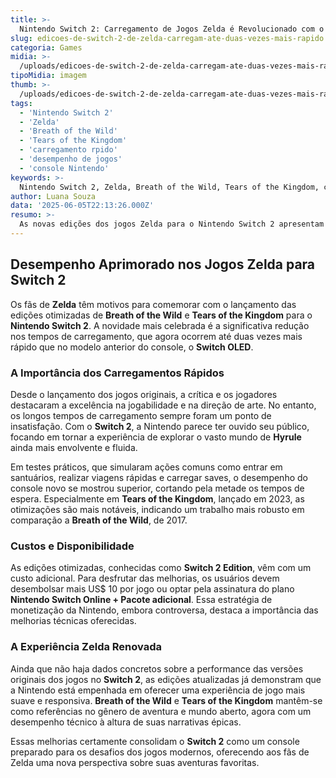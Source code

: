 ```yaml
---
title: >-
  Nintendo Switch 2: Carregamento de Jogos Zelda é Revolucionado com o Dobro de Velocidade
slug: edicoes-de-switch-2-de-zelda-carregam-ate-duas-vezes-mais-rapido
categoria: Games
midia: >-
  /uploads/edicoes-de-switch-2-de-zelda-carregam-ate-duas-vezes-mais-rapido-thumb.jpg
tipoMidia: imagem
thumb: >-
  /uploads/edicoes-de-switch-2-de-zelda-carregam-ate-duas-vezes-mais-rapido-thumb.jpg
tags:
  - 'Nintendo Switch 2'
  - 'Zelda'
  - 'Breath of the Wild'
  - 'Tears of the Kingdom'
  - 'carregamento rpido'
  - 'desempenho de jogos'
  - 'console Nintendo'
keywords: >-
  Nintendo Switch 2, Zelda, Breath of the Wild, Tears of the Kingdom, carregamento rápido, desempenho de jogos, console Nintendo
author: Luana Souza
data: '2025-06-05T22:13:26.000Z'
resumo: >-
  As novas edições dos jogos Zelda para o Nintendo Switch 2 apresentam tempos de carregamento impressionantemente reduzidos, revolucionando a experiência dos jogadores. Descubra como essas melhorias impactam os clássicos Breath of the Wild e Tears of the Kingdom.
---
```


## Desempenho Aprimorado nos Jogos Zelda para Switch 2

Os fãs de **Zelda** têm motivos para comemorar com o lançamento das edições otimizadas de **Breath of the Wild** e **Tears of the Kingdom** para o **Nintendo Switch 2**. A novidade mais celebrada é a significativa redução nos tempos de carregamento, que agora ocorrem até duas vezes mais rápido que no modelo anterior do console, o **Switch OLED**.

### A Importância dos Carregamentos Rápidos

Desde o lançamento dos jogos originais, a crítica e os jogadores destacaram a excelência na jogabilidade e na direção de arte. No entanto, os longos tempos de carregamento sempre foram um ponto de insatisfação. Com o **Switch 2**, a Nintendo parece ter ouvido seu público, focando em tornar a experiência de explorar o vasto mundo de **Hyrule** ainda mais envolvente e fluida.

Em testes práticos, que simularam ações comuns como entrar em santuários, realizar viagens rápidas e carregar saves, o desempenho do console novo se mostrou superior, cortando pela metade os tempos de espera. Especialmente em **Tears of the Kingdom**, lançado em 2023, as otimizações são mais notáveis, indicando um trabalho mais robusto em comparação a **Breath of the Wild**, de 2017.

### Custos e Disponibilidade

As edições otimizadas, conhecidas como **Switch 2 Edition**, vêm com um custo adicional. Para desfrutar das melhorias, os usuários devem desembolsar mais US$ 10 por jogo ou optar pela assinatura do plano **Nintendo Switch Online + Pacote adicional**. Essa estratégia de monetização da Nintendo, embora controversa, destaca a importância das melhorias técnicas oferecidas.

### A Experiência Zelda Renovada

Ainda que não haja dados concretos sobre a performance das versões originais dos jogos no **Switch 2**, as edições atualizadas já demonstram que a Nintendo está empenhada em oferecer uma experiência de jogo mais suave e responsiva. **Breath of the Wild** e **Tears of the Kingdom** mantêm-se como referências no gênero de aventura e mundo aberto, agora com um desempenho técnico à altura de suas narrativas épicas.

Essas melhorias certamente consolidam o **Switch 2** como um console preparado para os desafios dos jogos modernos, oferecendo aos fãs de Zelda uma nova perspectiva sobre suas aventuras favoritas.
